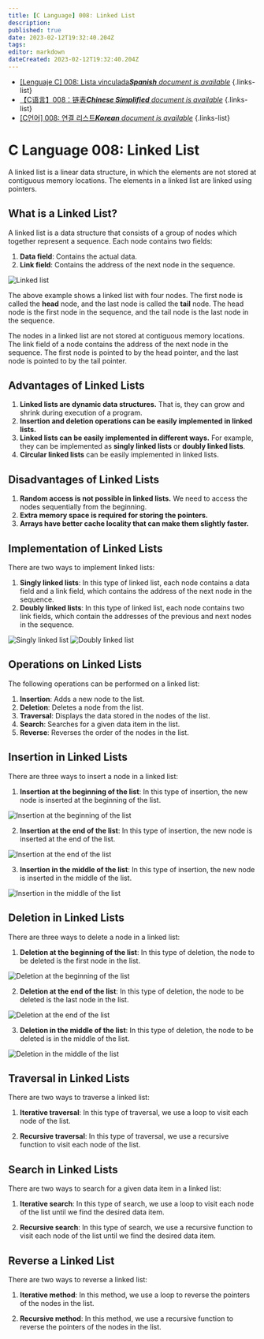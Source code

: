```yaml
---
title: [C Language] 008: Linked List
description: 
published: true
date: 2023-02-12T19:32:40.204Z
tags: 
editor: markdown
dateCreated: 2023-02-12T19:32:40.204Z
---
```


- [[Lenguaje C] 008: Lista vinculada***Spanish** document is available*](/es/Knowledge-base/Algorithm/c-language-008-linked-list)
{.links-list}
- [【C语言】008：链表***Chinese Simplified** document is available*](/zh/Knowledge-base/Algorithm/c-language-008-linked-list)
{.links-list}
- [[C언어] 008: 연결 리스트***Korean** document is available*](/ko/Knowledge-base/Algorithm/c-language-008-linked-list)
{.links-list}


# C Language 008: Linked List

A linked list is a linear data structure, in which the elements are not stored at contiguous memory locations. The elements in a linked list are linked using pointers.

## What is a Linked List?

A linked list is a data structure that consists of a group of nodes which together represent a sequence. Each node contains two fields:

1.  **Data field**: Contains the actual data.
2.  **Link field**: Contains the address of the next node in the sequence.

![Linked list](https://i.imgur.com/eua0oE7.png)

The above example shows a linked list with four nodes. The first node is called the **head** node, and the last node is called the **tail** node. The head node is the first node in the sequence, and the tail node is the last node in the sequence.

The nodes in a linked list are not stored at contiguous memory locations. The link field of a node contains the address of the next node in the sequence. The first node is pointed to by the head pointer, and the last node is pointed to by the tail pointer.

## Advantages of Linked Lists

1.  **Linked lists are dynamic data structures.** That is, they can grow and shrink during execution of a program.
2.  **Insertion and deletion operations can be easily implemented in linked lists.**
3.  **Linked lists can be easily implemented in different ways.** For example, they can be implemented as **singly linked lists** or **doubly linked lists**.
4.  **Circular linked lists** can be easily implemented in linked lists.

## Disadvantages of Linked Lists

1.  **Random access is not possible in linked lists.** We need to access the nodes sequentially from the beginning.
2.  **Extra memory space is required for storing the pointers.**
3.  **Arrays have better cache locality that can make them slightly faster.**

## Implementation of Linked Lists

There are two ways to implement linked lists:

1.  **Singly linked lists**: In this type of linked list, each node contains a data field and a link field, which contains the address of the next node in the sequence.
2.  **Doubly linked lists**: In this type of linked list, each node contains two link fields, which contain the addresses of the previous and next nodes in the sequence.

![Singly linked list](https://i.imgur.com/FwASDVv.png)
![Doubly linked list](https://i.imgur.com/KzZ4gcD.png)

## Operations on Linked Lists

The following operations can be performed on a linked list:

1.  **Insertion**: Adds a new node to the list.
2.  **Deletion**: Deletes a node from the list.
3.  **Traversal**: Displays the data stored in the nodes of the list.
4.  **Search**: Searches for a given data item in the list.
5.  **Reverse**: Reverses the order of the nodes in the list.

## Insertion in Linked Lists

There are three ways to insert a node in a linked list:

1.  **Insertion at the beginning of the list**: In this type of insertion, the new node is inserted at the beginning of the list.

![Insertion at the beginning of the list](https://i.imgur.com/w4VDm7q.png)

2.  **Insertion at the end of the list**: In this type of insertion, the new node is inserted at the end of the list.

![Insertion at the end of the list](https://i.imgur.com/VkzMVqY.png)

3.  **Insertion in the middle of the list**: In this type of insertion, the new node is inserted in the middle of the list.

![Insertion in the middle of the list](https://i.imgur.com/U4VxK5D.png)

## Deletion in Linked Lists

There are three ways to delete a node in a linked list:

1.  **Deletion at the beginning of the list**: In this type of deletion, the node to be deleted is the first node in the list.

![Deletion at the beginning of the list](https://i.imgur.com/FgxL0b4.png)

2.  **Deletion at the end of the list**: In this type of deletion, the node to be deleted is the last node in the list.

![Deletion at the end of the list](https://i.imgur.com/w4VDm7q.png)

3.  **Deletion in the middle of the list**: In this type of deletion, the node to be deleted is in the middle of the list.

![Deletion in the middle of the list](https://i.imgur.com/U4VxK5D.png)

## Traversal in Linked Lists

There are two ways to traverse a linked list:

1.  **Iterative traversal**: In this type of traversal, we use a loop to visit each node of the list.

2.  **Recursive traversal**: In this type of traversal, we use a recursive function to visit each node of the list.

## Search in Linked Lists

There are two ways to search for a given data item in a linked list:

1.  **Iterative search**: In this type of search, we use a loop to visit each node of the list until we find the desired data item.

2.  **Recursive search**: In this type of search, we use a recursive function to visit each node of the list until we find the desired data item.

## Reverse a Linked List

There are two ways to reverse a linked list:

1.  **Iterative method**: In this method, we use a loop to reverse the pointers of the nodes in the list.

2.  **Recursive method**: In this method, we use a recursive function to reverse the pointers of the nodes in the list.